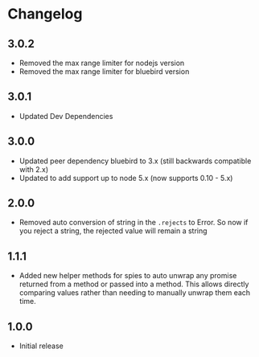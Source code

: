 # Changelog

3.0.2
---
- Removed the max range limiter for nodejs version
- Removed the max range limiter for bluebird version

3.0.1
---
- Updated Dev Dependencies

3.0.0
---
- Updated peer dependency bluebird to 3.x (still backwards compatible with 2.x)
- Updated to add support up to node 5.x (now supports 0.10 - 5.x)

2.0.0
---
- Removed auto conversion of string in the `.rejects` to Error. So now if you reject a string, the rejected value will remain a string

1.1.1
---
- Added new helper methods for spies to auto unwrap any promise returned from a method or passed into a method. This allows directly comparing values rather than needing to manually unwrap them each time.

1.0.0
---
- Initial release
